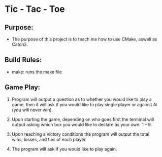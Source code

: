 # Tic - Tac - Toe


## Purpose:
- The purpose of this project is to teach me how to use CMake, aswell as Catch2.

## Build Rules:
- make:
    runs the make file

## Game Play:

1. Program will output a question as to whether you would like to play a game, then it will ask if you would like to play single player or against AI (you will never win).

2. Upon starting the game, depending on who goes first the terminal will output asking which box you would like to declare as your own. 1 - 9.

3. Upon reaching a victory conditions the program will output the total wins, losses, and ties of each player.

4. The program will ask if you would like to play again.




